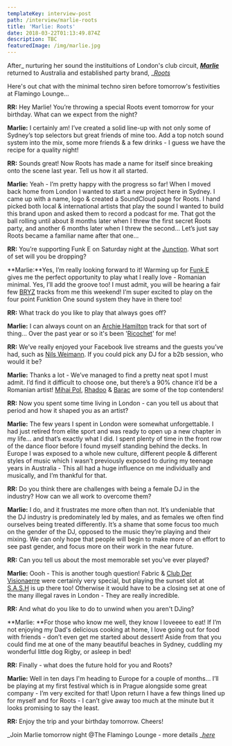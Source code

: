```yaml
---
templateKey: interview-post
path: /interview/marlie-roots
title: 'Marlie: Roots'
date: 2018-03-22T01:13:49.874Z
description: TBC
featuredImage: /img/marlie.jpg
---
```

After_ nurturing her sound the instituitions of London's club circuit, _[_**Marlie**_](https://www.facebook.com/marliedj)_ returned to Australia and established party brand, _[_Roots_](https://www.facebook.com/rootsmusicaustralia/)

Here's out chat with the minimal techno siren before tomorrow's festivities at Flamingo Lounge...

**RR:** Hey Marlie! You’re throwing a special Roots event tomorrow for your birthday. What can we expect from the night?

**Marlie:** I certainly am! I’ve created a solid line-up with not only some of Sydney’s top selectors but great friends of mine too. Add a top notch sound system into the mix, some more friends & a few drinks - I guess we have the recipe for a quality night! 

**RR:** Sounds great! Now Roots has made a name for itself since breaking onto the scene last year. Tell us how it all started.

**Marlie:** Yeah - I’m pretty happy with the progress so far! When I moved back home from London I wanted to start a new project here in Sydney. I came up with a name, logo & created a SoundCloud page for Roots. I hand picked both local & international artists that play the sound I wanted to build this brand upon and asked them to record a podcast for me. That got the ball rolling until  about 8 months later when I threw the first secret Roots party, and another 6 months later when I threw the second… Let’s just say Roots became a familiar name after that one…

**RR:** You’re supporting Funk E on Saturday night at the [Junction](https://www.facebook.com/TheJunctionBondi/). What sort of set will you be dropping?

**Marlie:**Yes, I’m really looking forward to it! Warming up for [Funk E](https://www.facebook.com/FunkEtheDJ/) gives me the perfect opportunity to play what I really love - Romanian minimal. Yes, I’ll add the groove too! I must admit, you will be hearing a fair few [BRYZ](https://www.facebook.com/Emanuelbryz) tracks from me this weekend! I’m super excited to play on the four point Funktion One sound system they have in there too!

**RR:** What track do you like to play that always goes off?

**Marlie:** I can always count on an [Archie Hamilton](https://www.facebook.com/archiehamiltonmusic) track for that sort of thing... Over the past year or so it's been '[Ricochet](https://www.beatport.com/track/ricochet-original-mix/9408300)' for me!

**RR:** We’ve really enjoyed your Facebook live streams and the guests you’ve had, such as [Nils Weimann](https://www.facebook.com/nils.weimann.music/). If you could pick any DJ for a b2b session, who would it be?

**Marlie:** Thanks a lot - We’ve managed to find a pretty neat spot I must admit. I’d find it difficult to choose one, but there’s a 90% chance it’d be a Romanian artist! [Mihai Pol](https://www.facebook.com/mihapolprod/), [Rhadoo](https://www.facebook.com/RhadooArpiar/) & [Barac](https://www.facebook.com/baracmusic/) are some of the top contenders! 

**RR:** Now you spent some time living in London - can you tell us about that period and how it shaped you as an artist? 

**Marlie:** The few years I spent in London were somewhat unforgettable. I had just retired from elite sport and was ready to open up a new chapter in my life… and that’s exactly what I did. I spent plenty of time in the front row of the dance floor before I found myself standing behind the decks. In Europe I was exposed to a whole new culture, different people & different styles of music which I wasn’t previously exposed to during my teenage years in Australia - This all had a huge influence on me individually and musically, and I’m thankful for that. 

**RR:** Do you think there are challenges with being a female DJ in the industry? How can we all work to overcome them?

**Marlie:** I do, and it frustrates me more often than not. It’s undeniable that the DJ industry is predominately led by males, and as females we often find ourselves being treated differently. It’s a shame that some focus too much on the gender of the DJ, opposed to the music they’re playing and their mixing. We can only hope that people will begin to make more of an effort to see past gender, and focus more on their work in the near future. 

**RR:** Can you tell us about the most memorable set you’ve ever played?

**Marlie:** Oooh - This is another tough question! Fabric & [Club Der Visionaerre](https://www.facebook.com/ClubderVisionaere/) were certainly very special, but playing the sunset slot at [S.A.S.H](https://www.facebook.com/sashsundays) is up there too! Otherwise it would have to be a closing set at one of the many illegal raves in London - They are really incredible.  

**RR:** And what do you like to do to unwind when you aren't DJing?

**Marlie: **For those who know me well, they know I loveeee to eat! If I’m not enjoying my Dad's delicious cooking at home, I love going out for food with friends - don’t even get me started about dessert! Aside from that you could find me at one of the many beautiful beaches in Sydney, cuddling my wonderful little dog Rigby, or asleep in bed!

**RR:** Finally - what does the future hold for you and Roots? 

**Marlie:** Well in ten days I'm heading to Europe for a couple of months… I’ll be playing at my first festival which is in Prague alongside some great company - I’m very excited for that! Upon return I have a few things lined up for myself and for Roots - I can’t give away too much at the minute but it looks promising to say the least.

**RR:** Enjoy the trip and your birthday tomorrow. Cheers! 

_Join Marlie tomorrow night @The Flamingo Lounge - more details _[_here_](https://www.ravereviewz.net/Event/Roots-Potts-Point/84)
